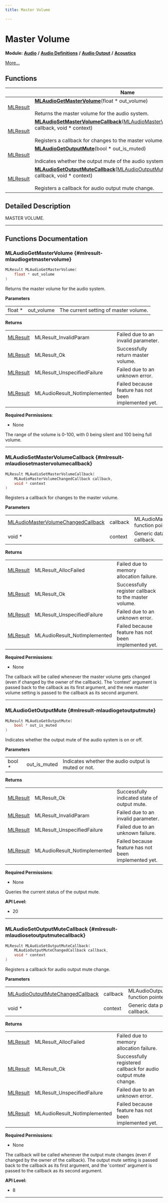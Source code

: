 ```yaml
---
title: Master Volume

---
```


# Master Volume

**Module:** **[Audio](/api-ref/api/Modules/group___audio/group___audio.md)** **/** **[Audio Definitions](/api-ref/api/Modules/group___audio/group___audio_defs/group___audio_defs.md)** **/** **[Audio Output](/api-ref/api/Modules/group___audio/group___audio_defs/group___audio_output/group___audio_output.md)** **/** **[Acoustics](/api-ref/api/Modules/group___audio/group___audio_defs/group___audio_output/group___output_acoustics/group___output_acoustics.md)**

 [More...](#detailed-description)

## Functions

|                | Name           |
| -------------- | -------------- |
| [MLResult](/api-ref/api/Modules/group___platform/group___platform.md#int32-t-mlresult) | **[MLAudioGetMasterVolume](/api-ref/api/Modules/group___audio/group___audio_defs/group___audio_output/group___output_acoustics/group___output_master_volume.md#mlresult-mlaudiogetmastervolume)**(float * out_volume)<br></br>Returns the master volume for the audio system.  |
| [MLResult](/api-ref/api/Modules/group___platform/group___platform.md#int32-t-mlresult) | **[MLAudioSetMasterVolumeCallback](/api-ref/api/Modules/group___audio/group___audio_defs/group___audio_output/group___output_acoustics/group___output_master_volume.md#mlresult-mlaudiosetmastervolumecallback)**([MLAudioMasterVolumeChangedCallback](/api-ref/api/Modules/group___audio/group___audio_defs/group___def_acoustics/group___def_callbacks.md#void-mlaudiomastervolumechangedcallback) callback, void * context)<br></br>Registers a callback for changes to the master volume.  |
| [MLResult](/api-ref/api/Modules/group___platform/group___platform.md#int32-t-mlresult) | **[MLAudioGetOutputMute](/api-ref/api/Modules/group___audio/group___audio_defs/group___audio_output/group___output_acoustics/group___output_master_volume.md#mlresult-mlaudiogetoutputmute)**(bool * out_is_muted)<br></br>Indicates whether the output mute of the audio system is on or off.  |
| [MLResult](/api-ref/api/Modules/group___platform/group___platform.md#int32-t-mlresult) | **[MLAudioSetOutputMuteCallback](/api-ref/api/Modules/group___audio/group___audio_defs/group___audio_output/group___output_acoustics/group___output_master_volume.md#mlresult-mlaudiosetoutputmutecallback)**([MLAudioOutputMuteChangedCallback](/api-ref/api/Modules/group___audio/group___audio_defs/group___def_acoustics/group___def_callbacks.md#void-mlaudiooutputmutechangedcallback) callback, void * context)<br></br>Registers a callback for audio output mute change.  |

## Detailed Description


MASTER VOLUME. 





-----------


## Functions Documentation

### MLAudioGetMasterVolume {#mlresult-mlaudiogetmastervolume}

```cpp
MLResult MLAudioGetMasterVolume(
    float * out_volume
)
```

Returns the master volume for the audio system. 

**Parameters**

|  |   |   |
|--|--|--|
| float * |out_volume|The current setting of master volume.|

**Returns**

|  |   |   |
|--|--|--|
| [MLResult](/api-ref/api/Modules/group___platform/group___platform.md#int32-t-mlresult) |MLResult_InvalidParam|Failed due to an invalid parameter. |
| [MLResult](/api-ref/api/Modules/group___platform/group___platform.md#int32-t-mlresult) |MLResult_Ok|Successfully return master volume. |
| [MLResult](/api-ref/api/Modules/group___platform/group___platform.md#int32-t-mlresult) |MLResult_UnspecifiedFailure|Failed due to an unknown error. |
| [MLResult](/api-ref/api/Modules/group___platform/group___platform.md#int32-t-mlresult) |MLAudioResult_NotImplemented|Failed because feature has not been implemented yet.|
**Required Permissions**:

  * None 


The range of the volume is 0-100, with 0 being silent and 100 being full volume.





-----------

### MLAudioSetMasterVolumeCallback {#mlresult-mlaudiosetmastervolumecallback}

```cpp
MLResult MLAudioSetMasterVolumeCallback(
    MLAudioMasterVolumeChangedCallback callback,
    void * context
)
```

Registers a callback for changes to the master volume. 

**Parameters**

|  |   |   |
|--|--|--|
| [MLAudioMasterVolumeChangedCallback](/api-ref/api/Modules/group___audio/group___audio_defs/group___def_acoustics/group___def_callbacks.md#void-mlaudiomastervolumechangedcallback) |callback|MLAudioMasterVolumeChangedCallback function pointer. |
| void * |context|Generic data pointer passed back to callback.|

**Returns**

|  |   |   |
|--|--|--|
| [MLResult](/api-ref/api/Modules/group___platform/group___platform.md#int32-t-mlresult) |MLResult_AllocFailed|Failed due to memory allocation failure. |
| [MLResult](/api-ref/api/Modules/group___platform/group___platform.md#int32-t-mlresult) |MLResult_Ok|Successfully register callback to the master volume. |
| [MLResult](/api-ref/api/Modules/group___platform/group___platform.md#int32-t-mlresult) |MLResult_UnspecifiedFailure|Failed due to an unknown error. |
| [MLResult](/api-ref/api/Modules/group___platform/group___platform.md#int32-t-mlresult) |MLAudioResult_NotImplemented|Failed because feature has not been implemented yet.|
**Required Permissions**:

  * None 


The callback will be called whenever the master volume gets changed (even if changed by the owner of the callback). The 'context' argument is passed back to the callback as its first argument, and the new master volume setting is passed to the callback as its second argument.





-----------

### MLAudioGetOutputMute {#mlresult-mlaudiogetoutputmute}

```cpp
MLResult MLAudioGetOutputMute(
    bool * out_is_muted
)
```

Indicates whether the output mute of the audio system is on or off. 

**Parameters**

|  |   |   |
|--|--|--|
| bool * |out_is_muted|Indicates whether the audio output is muted or not.|

**Returns**

|  |   |   |
|--|--|--|
| [MLResult](/api-ref/api/Modules/group___platform/group___platform.md#int32-t-mlresult) |MLResult_Ok|Successfully indicated state of output mute. |
| [MLResult](/api-ref/api/Modules/group___platform/group___platform.md#int32-t-mlresult) |MLResult_InvalidParam|Failed due to an invalid parameter. |
| [MLResult](/api-ref/api/Modules/group___platform/group___platform.md#int32-t-mlresult) |MLResult_UnspecifiedFailure|Failed due to an unknown failure. |
| [MLResult](/api-ref/api/Modules/group___platform/group___platform.md#int32-t-mlresult) |MLAudioResult_NotImplemented|Failed because feature has not been implemented yet.|
**Required Permissions**:

  * None 


Queries the current status of the output mute.




**API Level:**
  * 20




-----------

### MLAudioSetOutputMuteCallback {#mlresult-mlaudiosetoutputmutecallback}

```cpp
MLResult MLAudioSetOutputMuteCallback(
    MLAudioOutputMuteChangedCallback callback,
    void * context
)
```

Registers a callback for audio output mute change. 

**Parameters**

|  |   |   |
|--|--|--|
| [MLAudioOutputMuteChangedCallback](/api-ref/api/Modules/group___audio/group___audio_defs/group___def_acoustics/group___def_callbacks.md#void-mlaudiooutputmutechangedcallback) |callback|MLAudioOutputMuteChangedCallback function pointer. |
| void * |context|Generic data pointer passed back to callback.|

**Returns**

|  |   |   |
|--|--|--|
| [MLResult](/api-ref/api/Modules/group___platform/group___platform.md#int32-t-mlresult) |MLResult_AllocFailed|Failed due to memory allocation failure. |
| [MLResult](/api-ref/api/Modules/group___platform/group___platform.md#int32-t-mlresult) |MLResult_Ok|Successfully registered callback for audio output mute change. |
| [MLResult](/api-ref/api/Modules/group___platform/group___platform.md#int32-t-mlresult) |MLResult_UnspecifiedFailure|Failed due to an unknown error. |
| [MLResult](/api-ref/api/Modules/group___platform/group___platform.md#int32-t-mlresult) |MLAudioResult_NotImplemented|Failed because feature has not been implemented yet.|
**Required Permissions**:

  * None 


The callback will be called whenever the output mute changes (even if changed by the owner of the callback). The output mute setting is passed back to the callback as its first argument, and the 'context' argument is passed to the callback as its second argument.




**API Level:**
  * 8




-----------






